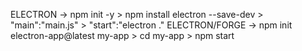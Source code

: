 ELECTRON -> npm init -y > npm install electron --save-dev > "main":"main.js" > "start":"electron ."
ELECTRON/FORGE -> npm init electron-app@latest my-app > cd my-app > npm start
